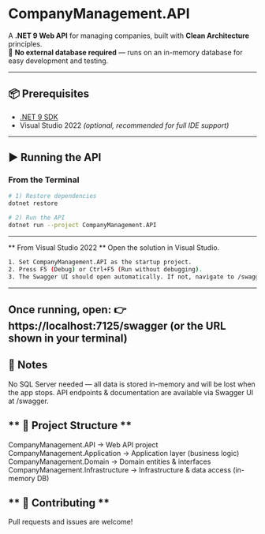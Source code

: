 # **CompanyManagement.API**

A **.NET 9 Web API** for managing companies, built with **Clean Architecture** principles.  
🚀 **No external database required** — runs on an in-memory database for easy development and testing.

---

## **📦 Prerequisites**

- [.NET 9 SDK](https://dotnet.microsoft.com/download/dotnet/9.0)  
- Visual Studio 2022 *(optional, recommended for full IDE support)*

---

## **▶️ Running the API**

### **From the Terminal**
```bash
# 1) Restore dependencies
dotnet restore

# 2) Run the API
dotnet run --project CompanyManagement.API
```
---

** From Visual Studio 2022 **
Open the solution in Visual Studio.
```bash
1. Set CompanyManagement.API as the startup project.
2. Press F5 (Debug) or Ctrl+F5 (Run without debugging).
3. The Swagger UI should open automatically. If not, navigate to /swagger in your browser.
```
---
 Once running, open:
👉 https://localhost:7125/swagger (or the URL shown in your terminal)
---
## **📝 Notes**
No SQL Server needed — all data is stored in-memory and will be lost when the app stops.
API endpoints & documentation are available via Swagger UI at /swagger.

## ** 📂 Project Structure **

CompanyManagement.API             → Web API project
CompanyManagement.Application     → Application layer (business logic)
CompanyManagement.Domain          → Domain entities & interfaces
CompanyManagement.Infrastructure  → Infrastructure & data access (in-memory DB)

## ** 🤝 Contributing **
Pull requests and issues are welcome!



